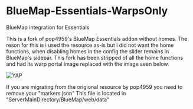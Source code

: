 # BlueMap-Essentials-WarpsOnly
BlueMap integration for Essentials

This is a fork of pop4959's BlueMap Essentials addon without homes.
The reson for this is i used the resource as-is but i did not want the home functions, when disabling homes in the config the slider remains in BlueMap's sidebar.
This fork has been stripped of all the home functions and had its warp portal image replaced with the image seen below.

<img alt="YAP" src="https://i.imgur.com/iXgkZNB.png">

If you are migrating from the origional resource by pop4959 you need to remove your "markers.json"
This file is located in "ServerMainDirectory/BlueMap/web/data"

